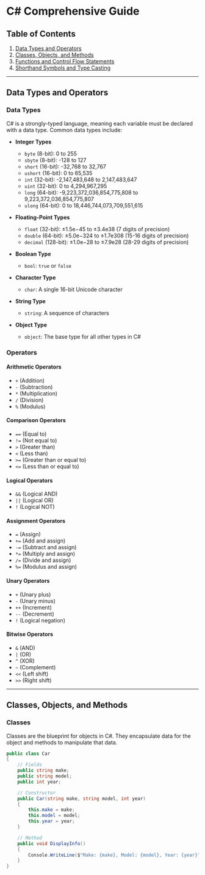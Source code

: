 # C# Comprehensive Guide

## Table of Contents
1. [Data Types and Operators](#data-types-and-operators)
2. [Classes, Objects, and Methods](#classes-objects-and-methods)
3. [Functions and Control Flow Statements](#functions-and-control-flow-statements)
4. [Shorthand Symbols and Type Casting](#shorthand-symbols-and-type-casting)

---

## Data Types and Operators

### Data Types
C# is a strongly-typed language, meaning each variable must be declared with a data type. Common data types include:

- **Integer Types**
  - `byte` (8-bit): 0 to 255
  - `sbyte` (8-bit): -128 to 127
  - `short` (16-bit): -32,768 to 32,767
  - `ushort` (16-bit): 0 to 65,535
  - `int` (32-bit): -2,147,483,648 to 2,147,483,647
  - `uint` (32-bit): 0 to 4,294,967,295
  - `long` (64-bit): -9,223,372,036,854,775,808 to 9,223,372,036,854,775,807
  - `ulong` (64-bit): 0 to 18,446,744,073,709,551,615

- **Floating-Point Types**
  - `float` (32-bit): ±1.5e−45 to ±3.4e38 (7 digits of precision)
  - `double` (64-bit): ±5.0e−324 to ±1.7e308 (15-16 digits of precision)
  - `decimal` (128-bit): ±1.0e−28 to ±7.9e28 (28-29 digits of precision)

- **Boolean Type**
  - `bool`: `true` or `false`

- **Character Type**
  - `char`: A single 16-bit Unicode character

- **String Type**
  - `string`: A sequence of characters

- **Object Type**
  - `object`: The base type for all other types in C#

### Operators

#### Arithmetic Operators
- `+` (Addition)
- `-` (Subtraction)
- `*` (Multiplication)
- `/` (Division)
- `%` (Modulus)

#### Comparison Operators
- `==` (Equal to)
- `!=` (Not equal to)
- `>` (Greater than)
- `<` (Less than)
- `>=` (Greater than or equal to)
- `<=` (Less than or equal to)

#### Logical Operators
- `&&` (Logical AND)
- `||` (Logical OR)
- `!` (Logical NOT)

#### Assignment Operators
- `=` (Assign)
- `+=` (Add and assign)
- `-=` (Subtract and assign)
- `*=` (Multiply and assign)
- `/=` (Divide and assign)
- `%=` (Modulus and assign)

#### Unary Operators
- `+` (Unary plus)
- `-` (Unary minus)
- `++` (Increment)
- `--` (Decrement)
- `!` (Logical negation)

#### Bitwise Operators
- `&` (AND)
- `|` (OR)
- `^` (XOR)
- `~` (Complement)
- `<<` (Left shift)
- `>>` (Right shift)

---

## Classes, Objects, and Methods

### Classes
Classes are the blueprint for objects in C#. They encapsulate data for the object and methods to manipulate that data.

```csharp
public class Car
{
    // Fields
    public string make;
    public string model;
    public int year;

    // Constructor
    public Car(string make, string model, int year)
    {
        this.make = make;
        this.model = model;
        this.year = year;
    }

    // Method
    public void DisplayInfo()
    {
        Console.WriteLine($"Make: {make}, Model: {model}, Year: {year}");
    }
}

